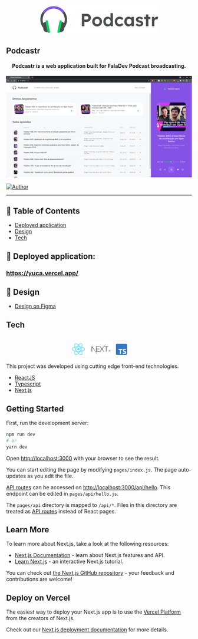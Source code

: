 <div align="center">
  <img src=".github/images/podcastr-logo.svg" alt="Podcastr logo">
</div>

## Podcastr

<h4 align="center">
  Podcastr is a web application built for FalaDev Podcast broadcasting.
</h4>

<p align="center">
   <img src=".github/images/Podcastr.png" />
</p>

[![Author](https://img.shields.io/badge/author-GabrielVarela-9164fa?style=flat-square)](https://github.com/gabrielvrl)

---

## :pushpin: Table of Contents

-   [Deployed application](#rocket-deployed-application)
-   [Design](#art-design)
-   [Tech](#tech)

## :rocket: Deployed application:

### https://yuca.vercel.app/

## :art: Design

-   [Design on Figma](https://www.figma.com/file/UwFEntsHpHYJlHNQAQr4gA/Podcastr/duplicate)

## Tech

<div align="center">
  <br />
  <img src=".github/images/tech-logos.png" alt="Technologies used">
</div>

This project was developed using cutting edge front-end technologies.

-   [ReactJS](https://reactjs.org/)
-   [Typescript](https://www.typescriptlang.org/)
-   [Next.js](https://nextjs.org/)

## Getting Started

First, run the development server:

```bash
npm run dev
# or
yarn dev
```

Open [http://localhost:3000](http://localhost:3000) with your browser to see the result.

You can start editing the page by modifying `pages/index.js`. The page auto-updates as you edit the file.

[API routes](https://nextjs.org/docs/api-routes/introduction) can be accessed on [http://localhost:3000/api/hello](http://localhost:3000/api/hello). This endpoint can be edited in `pages/api/hello.js`.

The `pages/api` directory is mapped to `/api/*`. Files in this directory are treated as [API routes](https://nextjs.org/docs/api-routes/introduction) instead of React pages.

## Learn More

To learn more about Next.js, take a look at the following resources:

-   [Next.js Documentation](https://nextjs.org/docs) - learn about Next.js features and API.
-   [Learn Next.js](https://nextjs.org/learn) - an interactive Next.js tutorial.

You can check out [the Next.js GitHub repository](https://github.com/vercel/next.js/) - your feedback and contributions are welcome!

## Deploy on Vercel

The easiest way to deploy your Next.js app is to use the [Vercel Platform](https://vercel.com/new?utm_medium=default-template&filter=next.js&utm_source=create-next-app&utm_campaign=create-next-app-readme) from the creators of Next.js.

Check out our [Next.js deployment documentation](https://nextjs.org/docs/deployment) for more details.
